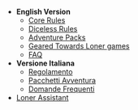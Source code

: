 <!-- _navbar.md -->

- **English Version**
  - [Core Rules](en/loner-en.md)
  - [Diceless Rules](en/loner-diceless.md)
  - [Adventure Packs](en/adventure-packs.md)
  - [Geared Towards Loner games](en/geared-towards-loner.md)
  - [FAQ](/en/faq.md)
- **Versione Italiana**
  - [Regolamento](it/loner-ita.md)
  - [Pacchetti Avventura](it/pacchetti-avventura.md)
  - [Domande Frequenti](it/domande_frequenti.md)
- [Loner Assistant](https://loner.zotiquestgames.com/loner-assistant/)